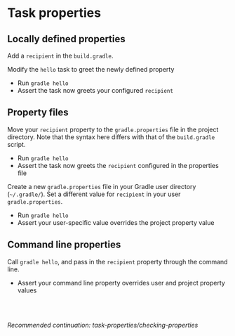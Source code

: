 # Task properties

## Locally defined properties

Add a `recipient` in the `build.gradle`.

Modify the `hello` task to greet the newly defined property

- Run `gradle hello`
- Assert the task now greets your configured `recipient`

## Property files

Move your `recipient` property to the `gradle.properties` file in the project directory.
Note that the syntax here differs with that of the `build.gradle` script.

- Run `gradle hello`
- Assert the task now greets the `recipient` configured in the properties file

Create a new `gradle.properties` file in your Gradle user directory (`~/.gradle/`).
Set a different value for `recipient` in your user `gradle.properties`.

- Run `gradle hello`
- Assert your user-specific value overrides the project property value

## Command line properties

Call `gradle hello`, and pass in the `recipient` property through the command line.

 - Assert your command line property overrides user and project property values

<br>
<br>

_Recommended continuation: *task-properties/checking-properties*_